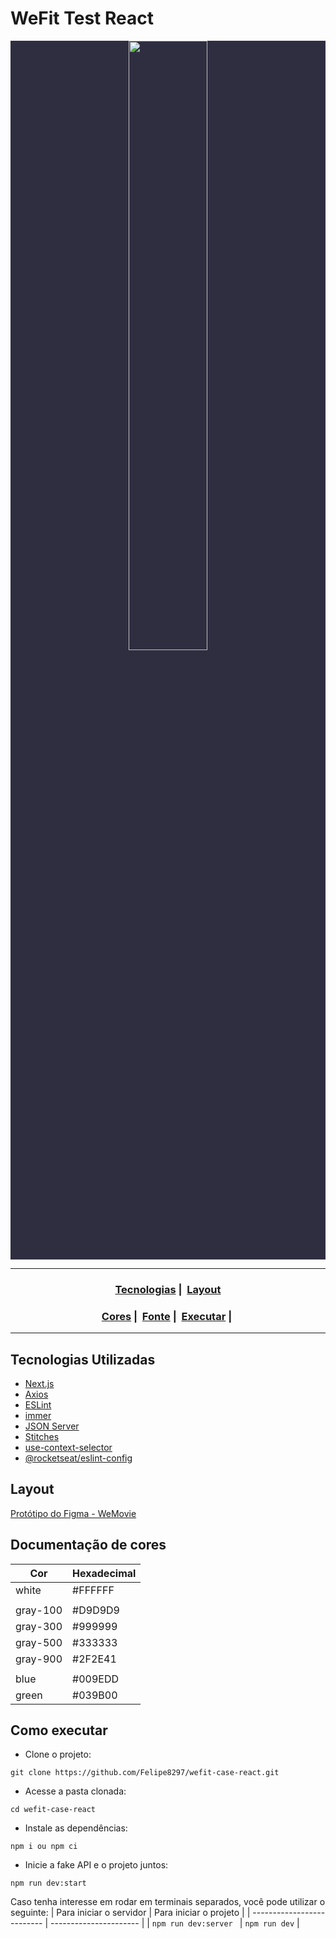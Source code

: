 # WeFit Test React

<p align="center" style="background-color: #2F2E41">
  <a href="https://wefit.com.br/" target="_blank" rel="noreferrer noopener">
    <img src="https://user-images.githubusercontent.com/54115624/216507723-680f5174-9963-4b6f-b860-605d751aa02f.png" alt="" style="aspect-ratio: 3; width: 50%; object-fit: cover;" role="banner" loading="lazy" decoding="async" fetchpriority="high" />
  </a>
</p>

---

<h3 align="center">
  <a href="#rocket-tecnologias-utilizadas">Tecnologias</a>&nbsp;|&nbsp;
  <a href="#art-layout">Layout</a>
</h3>
<h3 align="center">
  <a href="#rainbow-documenta%C3%A7%C3%A3o-de-cores">Cores</a>&nbsp;|&nbsp;
  <a href="#abc-fonte-utilizada">Fonte</a>&nbsp;|&nbsp;
  <a href="#zap-como-executar">Executar</a>&nbsp;|&nbsp;
</h3>

---

## Tecnologias Utilizadas

- [Next.js](https://nextjs.org/)
- [Axios](https://axios-http.com/)
- [ESLint](https://eslint.org/)
- [immer](https://github.com/immerjs/immer#readme)
- [JSON Server](https://github.com/typicode/json-server)
- [Stitches](https://stitches.dev/)
- [use-context-selector](https://github.com/dai-shi/use-context-selector#readme)
- [@rocketseat/eslint-config](https://github.com/rocketseat/eslint-config-rocketseat#readme)


## Layout

[Protótipo do Figma - WeMovie](https://www.figma.com/file/0ZyTELvPCSCnib16XG49YP/Teste-Front-React-WeFit---2022?node-id=0%3A1)

## Documentação de cores

| Cor       | Hexadecimal |
| --------- | ----------- |
| white     | #FFFFFF     |
|           |             |
| gray-100  | #D9D9D9     |
| gray-300  | #999999     |
| gray-500  | #333333     |
| gray-900  | #2F2E41     |
|           |             |
| blue      | #009EDD     |
| green     | #039B00     |


## Como executar

- Clone o projeto:
```
git clone https://github.com/Felipe8297/wefit-case-react.git
```
- Acesse a pasta clonada:
```
cd wefit-case-react
```
- Instale as dependências:
```
npm i ou npm ci
```
- Inicie a fake API e o projeto juntos:
```
npm run dev:start
```

Caso tenha interesse em rodar em terminais separados, você pode utilizar o seguinte:
| Para iniciar o servidor    | Para iniciar o projeto |
| -------------------------- | ---------------------- |
| ```npm run dev:server ``` | ``` npm run dev ```    |

